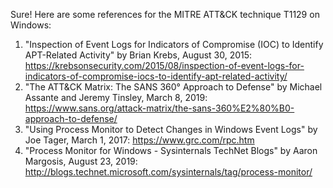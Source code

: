 Sure! Here are some references for the MITRE ATT&CK technique T1129 on Windows:
1. "Inspection of Event Logs for Indicators of Compromise (IOC) to Identify APT-Related Activity" by Brian Krebs, August 30, 2015: https://krebsonsecurity.com/2015/08/inspection-of-event-logs-for-indicators-of-compromise-iocs-to-identify-apt-related-activity/
2. "The ATT&CK Matrix: The SANS 360° Approach to Defense" by Michael Assante and Jeremy Tinsley, March 8, 2019: https://www.sans.org/attack-matrix/the-sans-360%E2%80%B0-approach-to-defense/
3. "Using Process Monitor to Detect Changes in Windows Event Logs" by Joe Tager, March 1, 2017: https://www.grc.com/rpc.htm
4. "Process Monitor for Windows - Sysinternals TechNet Blogs" by Aaron Margosis, August 23, 2019: http://blogs.technet.microsoft.com/sysinternals/tag/process-monitor/